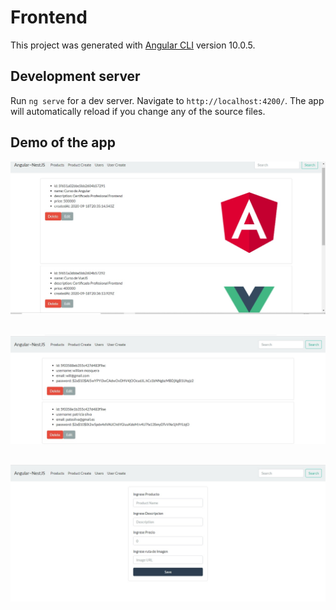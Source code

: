 # Frontend

This project was generated with [Angular CLI](https://github.com/angular/angular-cli) version 10.0.5.

## Development server

Run `ng serve` for a dev server. Navigate to `http://localhost:4200/`. The app will automatically reload if you change any of the source files.


## Demo of the app

![](https://github.com/wjmmk/Frontend-Angular/blob/master/src/assets/Angular%20-%20NestJS.jpg)

##

![](https://github.com/wjmmk/Frontend-Angular/blob/master/src/assets/Angular%20-%20NestJS%202.jpg)

## 

![](https://github.com/wjmmk/Frontend-Angular/blob/master/src/assets/Angular%20-%20NestJS%203.jpg)

